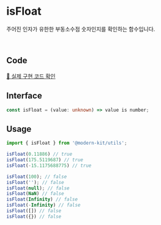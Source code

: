 # isFloat

주어진 인자가 유한한 부동소수점 숫자인지를 확인하는 함수입니다.

<br />

## Code
[🔗 실제 구현 코드 확인](https://github.com/modern-agile-team/modern-kit/blob/main/packages/utils/src/validator/isFloat/index.ts)

## Interface
```ts title="typescript"
const isFloat = (value: unknown) => value is number;
```

## Usage
```ts title="typescript"
import { isFloat } from '@modern-kit/utils';

isFloat(0.11886) // true
isFloat(175.5119687) // true
isFloat(-15.1175688775) // true

isFloat(100); // false
isFloat(''); // false
isFloat(null); // false
isFloat(NaN) // false
isFloat(Infinity) // false
isFloat(-Infinity) // false
isFloat([]) // false
isFloat({}) // false
```
